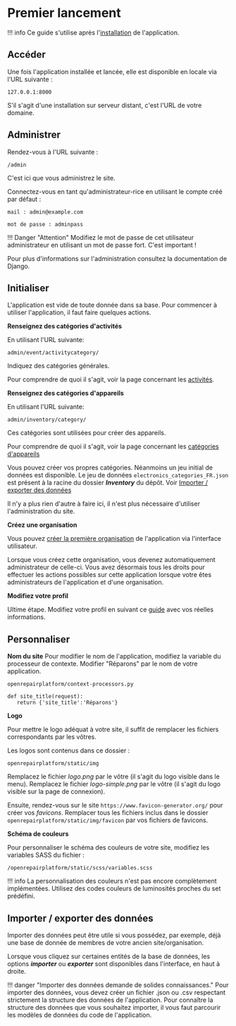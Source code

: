 # Premier lancement

!!! info 
    Ce guide s'utilise après l'[installation](/deploiement/installation.md) de l'application.

## Accéder 
Une fois l'application installée et lancée, elle est disponible en locale via l'URL suivante :

```
127.0.0.1:8000
```

S'il s'agit d'une installation sur serveur distant, c'est l'URL de votre domaine. 

## Administrer 

Rendez-vous à l'URL suivante : 

```
/admin
```


C'est ici que vous administrez le site. 

Connectez-vous en tant qu'administrateur-rice en utilisant le compte créé par défaut :

```
mail : admin@example.com
```

```
mot de passe : adminpass
```

!!! Danger "Attention"
    Modifiez le mot de passe de cet utilisateur administrateur en utilisant un mot de passe fort. C'est important !

Pour plus d'informations sur l'administration consultez la documentation de Django. 

## Initialiser

L'application est vide de toute donnée dans sa base. 
Pour commencer à utiliser l'application, il faut faire quelques actions.

**Renseignez des catégories d'activités**

En utilisant l'URL suivante: 
```
admin/event/activitycategory/
```

Indiquez des catégories générales. 

Pour comprendre de quoi il s'agit, voir la page concernant les [activités](../activity.md).

**Renseignez des catégories d'appareils** 

En utilisant l'URL suivante:
```
admin/inventory/category/
```

Ces catégories sont utilisées pour créer des appareils. 

Pour comprendre de quoi il s'agit, voir la page concernant les [catégories d'appareils](../stuffs-device/how-it-works.md#categorie)

Vous pouvez créer vos propres catégories. Néanmoins un jeu  initial de données est disponible.
Le jeu de données ```electronics_categories_FR.json``` est présent à la racine du dossier ***Inventory*** du dépôt. Voir [Importer / exporter des données](#importer-exporter-des-donnees)

Il n'y a plus rien d'autre à faire ici, il n'est plus nécessaire d'utiliser l'administration du site. 

**Créez une organisation**

Vous pouvez [créer la première organisation](../organization/create.md) de l'application via l'interface utilisateur. 

Lorsque vous créez cette organisation, vous devenez automatiquement administrateur de celle-ci. Vous avez désormais tous les droits pour effectuer les actions possibles sur cette application lorsque votre êtes administrateurs de l'application et d'une organisation. 

**Modifiez votre profil**

Ultime étape. Modifiez votre profil en suivant ce [guide](../account/profil.md) avec vos réelles informations.


## Personnaliser 

**Nom du site**
Pour modifier le nom de l'application, modifiez la variable du processeur de contexte. Modifier "Réparons" par le nom de votre application.

```
openrepairplatform/context-processors.py 
```

```
def site_title(request):
   return {'site_title':'Réparons'} 
```

**Logo**

Pour mettre le logo adéquat à votre site, il suffit de remplacer les fichiers correspondants par les vôtres. 

Les logos sont contenus dans ce dossier :
```
openrepairplatform/static/img 
```

Remplacez le fichier *logo.png* par le vôtre (il s'agit du logo visible dans le menu).
Remplacez le fichier *logo-simple.png* par le vôtre (il s'agit du logo visible sur la page de connexion).

Ensuite, rendez-vous sur le site ```https://www.favicon-generator.org/``` pour créer vos *favicons*. 
Remplacer tous les fichiers inclus dans le dossier ```openrepairplatform/static/img/favicon``` par vos fichiers de favicons. 

**Schéma de couleurs**

Pour personnaliser le schéma des couleurs de votre site, modifiez les variables SASS du fichier : 
```
/openrepairplatform/static/scss/variables.scss
```

!!! info 
    La personnalisation des couleurs n'est pas encore complètement implémentées. Utilisez des codes couleurs de luminosités proches du set prédéfini. 


## Importer / exporter des données 

Importer des données peut être utile si vous possédez, par exemple, déjà une base de donnée de membres de votre ancien site/organisation.

Lorsque vous cliquez sur certaines entités de la base de données, les options ***importer*** ou ***exporter*** sont disponibles dans l'interface, en haut à droite.

!!! danger "Importer des données demande de solides connaissances."
    Pour importer des données, vous devez créer un fichier .json ou .csv respectant strictement la structure des données de l'application. 
    Pour connaître la structure des données que vous souhaitez importer, il vous faut parcourir les modèles de données du code de l'application. 


